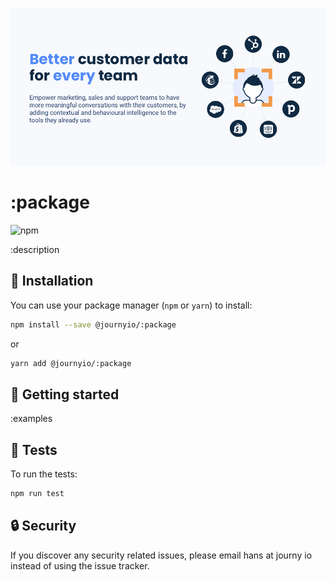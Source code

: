 [![journy.io](banner.png)](https://journy.io/?utm_source=github&utm_content=readme-:package)

# :package

![npm](https://img.shields.io/npm/v/@journyio/:package?color=%234d84f5&style=flat-square)

:description

## 💾 Installation

You can use your package manager (`npm` or `yarn`) to install:

```bash
npm install --save @journyio/:package
```
or
```bash
yarn add @journyio/:package
```

## 🔌 Getting started

:examples

## 💯 Tests

To run the tests:

```bash
npm run test
```

## 🔒 Security

If you discover any security related issues, please email hans at journy io instead of using the issue tracker.
